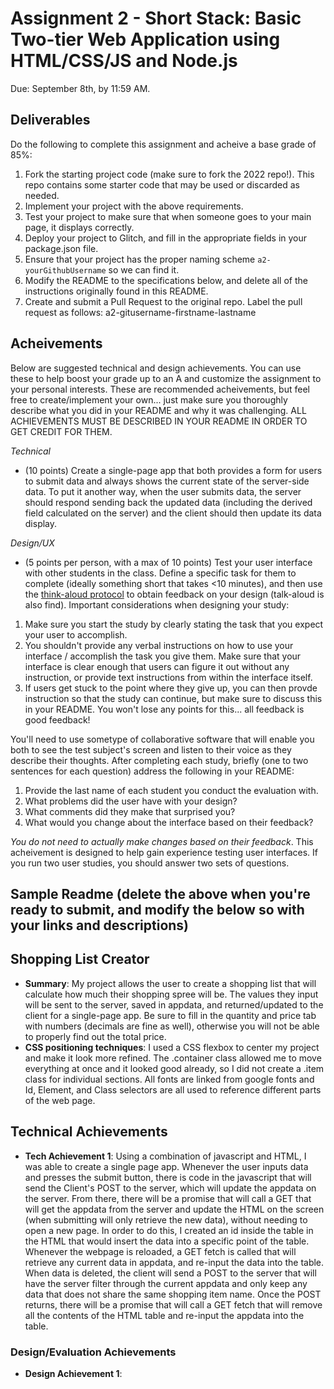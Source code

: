 Assignment 2 - Short Stack: Basic Two-tier Web Application using HTML/CSS/JS and Node.js  
===

Due: September 8th, by 11:59 AM.



Deliverables
---

Do the following to complete this assignment and acheive a base grade of 85%:

1. Fork the starting project code (make sure to fork the 2022 repo!). This repo contains some starter code that may be used or discarded as needed.
2. Implement your project with the above requirements.
3. Test your project to make sure that when someone goes to your main page, it displays correctly.
4. Deploy your project to Glitch, and fill in the appropriate fields in your package.json file.
5. Ensure that your project has the proper naming scheme `a2-yourGithubUsername` so we can find it.
6. Modify the README to the specifications below, and delete all of the instructions originally found in this README.
7. Create and submit a Pull Request to the original repo. Label the pull request as follows: a2-gitusername-firstname-lastname

Acheivements
---

Below are suggested technical and design achievements. You can use these to help boost your grade up to an A and customize the assignment to your personal interests. These are recommended acheivements, but feel free to create/implement your own... just make sure you thoroughly describe what you did in your README and why it was challenging. ALL ACHIEVEMENTS MUST BE DESCRIBED IN YOUR README IN ORDER TO GET CREDIT FOR THEM.

*Technical*
- (10 points) Create a single-page app that both provides a form for users to submit data and always shows the current state of the server-side data. To put it another way, when the user submits data, the server should respond sending back the updated data (including the derived field calculated on the server) and the client should then update its data display.

*Design/UX*
- (5 points per person, with a max of 10 points) Test your user interface with other students in the class. Define a specific task for them to complete (ideally something short that takes <10 minutes), and then use the [think-aloud protocol](https://en.wikipedia.org/wiki/Think_aloud_protocol) to obtain feedback on your design (talk-aloud is also find). Important considerations when designing your study:

1. Make sure you start the study by clearly stating the task that you expect your user to accomplish.
2. You shouldn't provide any verbal instructions on how to use your interface / accomplish the task you give them. Make sure that your interface is clear enough that users can figure it out without any instruction, or provide text instructions from within the interface itself. 
3. If users get stuck to the point where they give up, you can then provde instruction so that the study can continue, but make sure to discuss this in your README. You won't lose any points for this... all feedback is good feedback!

You'll need to use sometype of collaborative software that will enable you both to see the test subject's screen and listen to their voice as they describe their thoughts. After completing each study, briefly (one to two sentences for each question) address the following in your README:

1. Provide the last name of each student you conduct the evaluation with.
2. What problems did the user have with your design?
3. What comments did they make that surprised you?
4. What would you change about the interface based on their feedback?

*You do not need to actually make changes based on their feedback*. This acheivement is designed to help gain experience testing user interfaces. If you run two user studies, you should answer two sets of questions. 

Sample Readme (delete the above when you're ready to submit, and modify the below so with your links and descriptions)
---


## Shopping List Creator
- **Summary**: My project allows the user to create a shopping list that will calculate how much their shopping spree will be. The values they input will be sent to the server, saved in appdata, and returned/updated to the client for a single-page app. Be sure to fill in the quantity and price tab with numbers (decimals are fine as well), otherwise you will not be able to properly find out the total price. 
- **CSS positioning techniques**: I used a CSS flexbox to center my project and make it look more refined. The .container class allowed me to move everything at once and it looked good already, so I did not create a .item class for individual sections. All fonts are linked from google fonts and Id, Element, and Class selectors are all used to reference different parts of the web page.


## Technical Achievements
- **Tech Achievement 1**: Using a combination of javascript and HTML, I was able to create a single page app. Whenever the user inputs data and presses the submit button, there is code in the javascript that will send the Client's POST to the server, which will update the appdata on the server. From there, there will be a promise that will call a GET that will get the appdata from the server and update the HTML on the screen (when submitting will only retrieve the new data), without needing to open a new page. In order to do this, I created an id inside the table in the HTML that would insert the data into a specific point of the table. Whenever the webpage is reloaded, a GET fetch is called that will retrieve any current data in appdata, and re-input the data into the table. When data is deleted, the client will send a POST to the server that will have the server filter through the current appdata and only keep any data that does not share the same shopping item name. Once the POST returns, there will be a promise that will call a GET fetch that will remove all the contents of the HTML table and re-input the appdata into the table.

### Design/Evaluation Achievements
- **Design Achievement 1**: 
